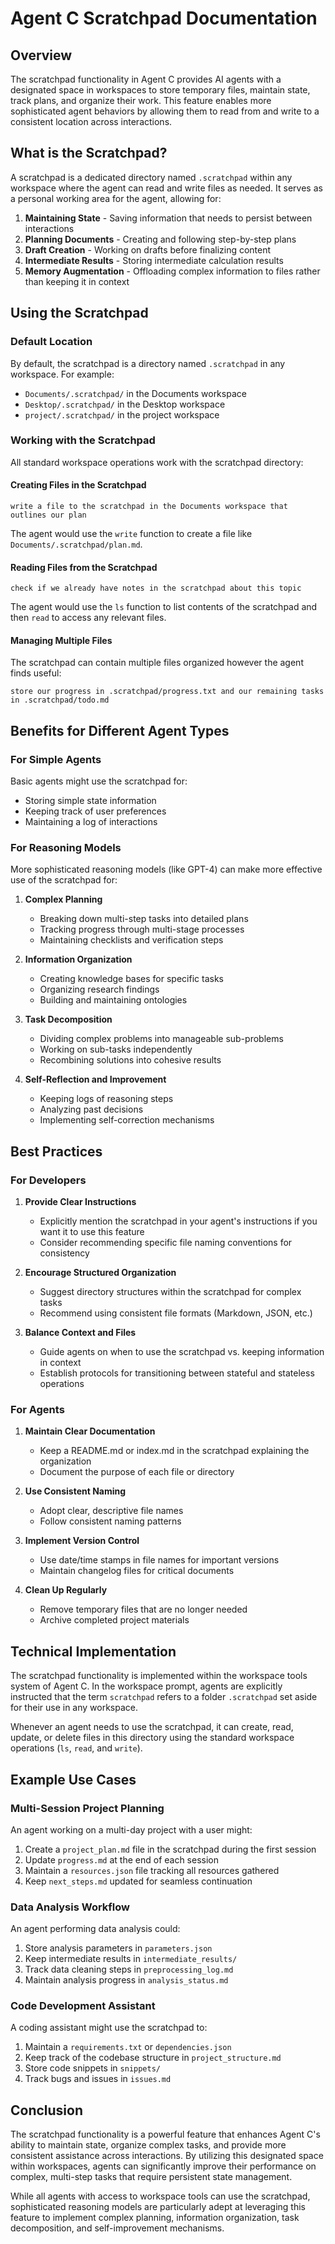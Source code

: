 # Agent C Scratchpad Documentation

## Overview

The scratchpad functionality in Agent C provides AI agents with a designated space in workspaces to store temporary files, maintain state, track plans, and organize their work. This feature enables more sophisticated agent behaviors by allowing them to read from and write to a consistent location across interactions.

## What is the Scratchpad?

A scratchpad is a dedicated directory named `.scratchpad` within any workspace where the agent can read and write files as needed. It serves as a personal working area for the agent, allowing for:

1. **Maintaining State** - Saving information that needs to persist between interactions
2. **Planning Documents** - Creating and following step-by-step plans
3. **Draft Creation** - Working on drafts before finalizing content
4. **Intermediate Results** - Storing intermediate calculation results
5. **Memory Augmentation** - Offloading complex information to files rather than keeping it in context

## Using the Scratchpad

### Default Location

By default, the scratchpad is a directory named `.scratchpad` in any workspace. For example:

- `Documents/.scratchpad/` in the Documents workspace
- `Desktop/.scratchpad/` in the Desktop workspace
- `project/.scratchpad/` in the project workspace

### Working with the Scratchpad

All standard workspace operations work with the scratchpad directory:

#### Creating Files in the Scratchpad

```
write a file to the scratchpad in the Documents workspace that outlines our plan
```

The agent would use the `write` function to create a file like `Documents/.scratchpad/plan.md`.

#### Reading Files from the Scratchpad

```
check if we already have notes in the scratchpad about this topic
```

The agent would use the `ls` function to list contents of the scratchpad and then `read` to access any relevant files.

#### Managing Multiple Files

The scratchpad can contain multiple files organized however the agent finds useful:

```
store our progress in .scratchpad/progress.txt and our remaining tasks in .scratchpad/todo.md
```

## Benefits for Different Agent Types

### For Simple Agents

Basic agents might use the scratchpad for:

- Storing simple state information
- Keeping track of user preferences
- Maintaining a log of interactions

### For Reasoning Models

More sophisticated reasoning models (like GPT-4) can make more effective use of the scratchpad for:

1. **Complex Planning**
   
   - Breaking down multi-step tasks into detailed plans
   - Tracking progress through multi-stage processes
   - Maintaining checklists and verification steps

2. **Information Organization**
   
   - Creating knowledge bases for specific tasks
   - Organizing research findings
   - Building and maintaining ontologies

3. **Task Decomposition**
   
   - Dividing complex problems into manageable sub-problems
   - Working on sub-tasks independently
   - Recombining solutions into cohesive results

4. **Self-Reflection and Improvement**
   
   - Keeping logs of reasoning steps
   - Analyzing past decisions
   - Implementing self-correction mechanisms

## Best Practices

### For Developers

1. **Provide Clear Instructions**
   
   - Explicitly mention the scratchpad in your agent's instructions if you want it to use this feature
   - Consider recommending specific file naming conventions for consistency

2. **Encourage Structured Organization**
   
   - Suggest directory structures within the scratchpad for complex tasks
   - Recommend using consistent file formats (Markdown, JSON, etc.)

3. **Balance Context and Files**
   
   - Guide agents on when to use the scratchpad vs. keeping information in context
   - Establish protocols for transitioning between stateful and stateless operations

### For Agents

1. **Maintain Clear Documentation**
   
   - Keep a README.md or index.md in the scratchpad explaining the organization
   - Document the purpose of each file or directory

2. **Use Consistent Naming**
   
   - Adopt clear, descriptive file names
   - Follow consistent naming patterns

3. **Implement Version Control**
   
   - Use date/time stamps in file names for important versions
   - Maintain changelog files for critical documents

4. **Clean Up Regularly**
   
   - Remove temporary files that are no longer needed
   - Archive completed project materials

## Technical Implementation

The scratchpad functionality is implemented within the workspace tools system of Agent C. In the workspace prompt, agents are explicitly instructed that the term `scratchpad` refers to a folder `.scratchpad` set aside for their use in any workspace.

Whenever an agent needs to use the scratchpad, it can create, read, update, or delete files in this directory using the standard workspace operations (`ls`, `read`, and `write`).

## Example Use Cases

### Multi-Session Project Planning

An agent working on a multi-day project with a user might:

1. Create a `project_plan.md` file in the scratchpad during the first session
2. Update `progress.md` at the end of each session
3. Maintain a `resources.json` file tracking all resources gathered
4. Keep `next_steps.md` updated for seamless continuation

### Data Analysis Workflow

An agent performing data analysis could:

1. Store analysis parameters in `parameters.json`
2. Keep intermediate results in `intermediate_results/`
3. Track data cleaning steps in `preprocessing_log.md`
4. Maintain analysis progress in `analysis_status.md`

### Code Development Assistant

A coding assistant might use the scratchpad to:

1. Maintain a `requirements.txt` or `dependencies.json`
2. Keep track of the codebase structure in `project_structure.md`
3. Store code snippets in `snippets/`
4. Track bugs and issues in `issues.md`

## Conclusion

The scratchpad functionality is a powerful feature that enhances Agent C's ability to maintain state, organize complex tasks, and provide more consistent assistance across interactions. By utilizing this designated space within workspaces, agents can significantly improve their performance on complex, multi-step tasks that require persistent state management.

While all agents with access to workspace tools can use the scratchpad, sophisticated reasoning models are particularly adept at leveraging this feature to implement complex planning, information organization, task decomposition, and self-improvement mechanisms.